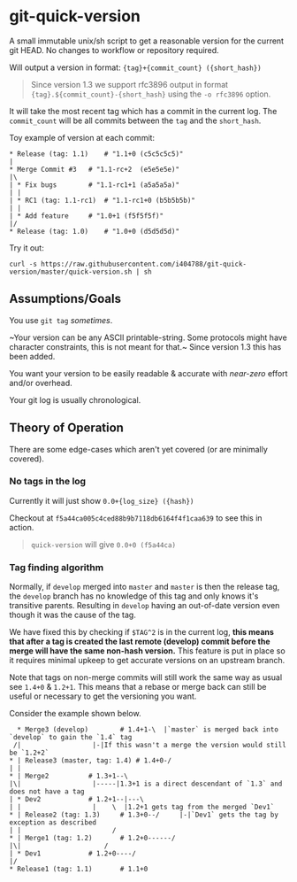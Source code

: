 # git-quick-version
A small immutable unix/sh script to get a reasonable version for the current git HEAD. No changes to workflow or repository required.

Will output a version in format: `{tag}+{commit_count} ({short_hash})`

> Since version 1.3 we support rfc3896 output in format `{tag}.${commit_count}-{short_hash}` using the `-o rfc3896` option.

It will take the most recent tag which has a commit in the current log. The `commit_count` will be all commits between the `tag` and the `short_hash`.

Toy example of version at each commit:
```
* Release (tag: 1.1)    # "1.1+0 (c5c5c5c5)"
|
* Merge Commit #3	# "1.1-rc+2  (e5e5e5e)"
|\
| * Fix bugs 		# "1.1-rc1+1 (a5a5a5a)"
| |
| * RC1 (tag: 1.1-rc1)  # "1.1-rc1+0 (b5b5b5b)"
| |
| * Add feature		# "1.0+1 (f5f5f5f)"
|/
* Release (tag: 1.0)    # "1.0+0 (d5d5d5d)"
```

Try it out:
```
curl -s https://raw.githubusercontent.com/i404788/git-quick-version/master/quick-version.sh | sh
```

## Assumptions/Goals
You use `git tag` *sometimes*.

~Your version can be any ASCII printable-string. Some protocols might have character constraints, this is not meant for that.~ 
Since version 1.3 this has been added.

You want your version to be easily readable & accurate with *near-zero* effort and/or overhead.

Your git log is usually chronological.

## Theory of Operation 
There are some edge-cases which aren't yet covered (or are minimally covered).

### No tags in the log 
Currently it will just show `0.0+{log_size} ({hash})`

Checkout at `f5a44ca005c4ced88b9b7118db6164f4f1caa639` to see this in action.
> `quick-version` will give `0.0+0 (f5a44ca)`

### Tag finding algorithm

Normally, if `develop` merged into `master` and `master` is then the release tag, the `develop` branch has no knowledge of this tag and only knows it's transitive parents. Resulting in `develop` having an out-of-date version even though it was the cause of the tag.

We have fixed this by checking if `$TAG^2` is in the current log, **this means that after a tag is created the last remote (develop) commit before the merge will have the same non-hash version.**
This feature is put in place so it requires minimal upkeep to get accurate versions on an upstream branch.

Note that tags on non-merge commits will still work the same way as usual see `1.4+0` & `1.2+1`. This means that a rebase or merge back can still be useful or necessary to get the versioning you want.

Consider the example shown below.

```
  * Merge3 (develop)		# 1.4+1-\  |`master` is merged back into `develop` to gain the `1.4` tag
 /|					 |-|If this wasn't a merge the version would still be `1.2+2`
* | Release3 (master, tag: 1.4)	# 1.4+0-/
| |
* | Merge2			# 1.3+1--\
|\|					 |-----|1.3+1 is a direct descendant of `1.3` and does not have a tag
| * Dev2			# 1.2+1--|---\
| |					 |    \  |1.2+1 gets tag from the merged `Dev1`
* | Release2 (tag: 1.3)		# 1.3+0--/     |-|`Dev1` gets the tag by exception as described 
| |					      /
* | Merge1 (tag: 1.2)		# 1.2+0------/
|\|					    /
| * Dev1			# 1.2+0----/
|/
* Release1 (tag: 1.1)		# 1.1+0
```

